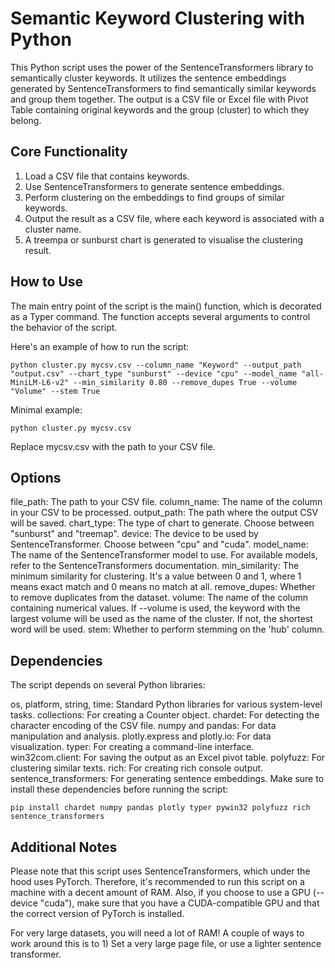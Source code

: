 # Semantic Keyword Clustering with Python

This Python script uses the power of the SentenceTransformers library to semantically cluster keywords. It utilizes the sentence embeddings generated by SentenceTransformers to find semantically similar keywords and group them together. The output is a CSV file or Excel file with Pivot Table containing original keywords and the group (cluster) to which they belong.

## Core Functionality

1. Load a CSV file that contains keywords.
2. Use SentenceTransformers to generate sentence embeddings.
3. Perform clustering on the embeddings to find groups of similar keywords.
4. Output the result as a CSV file, where each keyword is associated with a cluster name.
5. A treempa or sunburst chart is generated to visualise the clustering result.

## How to Use

The main entry point of the script is the main() function, which is decorated as a Typer command. The function accepts several arguments to control the behavior of the script.

Here's an example of how to run the script:

`python cluster.py mycsv.csv --column_name "Keyword" --output_path "output.csv" --chart_type "sunburst" --device "cpu" --model_name "all-MiniLM-L6-v2" --min_similarity 0.80 --remove_dupes True --volume "Volume" --stem True`

Minimal example:

`python cluster.py mycsv.csv`

Replace mycsv.csv with the path to your CSV file.

## Options

file_path: The path to your CSV file.
column_name: The name of the column in your CSV to be processed.
output_path: The path where the output CSV will be saved.
chart_type: The type of chart to generate. Choose between "sunburst" and "treemap".
device: The device to be used by SentenceTransformer. Choose between "cpu" and "cuda".
model_name: The name of the SentenceTransformer model to use. For available models, refer to the SentenceTransformers documentation.
min_similarity: The minimum similarity for clustering. It's a value between 0 and 1, where 1 means exact match and 0 means no match at all.
remove_dupes: Whether to remove duplicates from the dataset.
volume: The name of the column containing numerical values. If --volume is used, the keyword with the largest volume will be used as the name of the cluster. If not, the shortest word will be used.
stem: Whether to perform stemming on the 'hub' column.

## Dependencies

The script depends on several Python libraries:

os, platform, string, time: Standard Python libraries for various system-level tasks.
collections: For creating a Counter object.
chardet: For detecting the character encoding of the CSV file.
numpy and pandas: For data manipulation and analysis.
plotly.express and plotly.io: For data visualization.
typer: For creating a command-line interface.
win32com.client: For saving the output as an Excel pivot table.
polyfuzz: For clustering similar texts.
rich: For creating rich console output.
sentence_transformers: For generating sentence embeddings.
Make sure to install these dependencies before running the script:

`pip install chardet numpy pandas plotly typer pywin32 polyfuzz rich sentence_transformers`

## Additional Notes
Please note that this script uses SentenceTransformers, which under the hood uses PyTorch. Therefore, it's recommended to run this script on a machine with a decent amount of RAM. Also, if you choose to use a GPU (--device "cuda"), make sure that you have a CUDA-compatible GPU and that the correct version of PyTorch is installed.

For very large datasets, you will need a lot of RAM! A couple of ways to work around this is to 1) Set a very large page file, or use a lighter sentence transformer.
